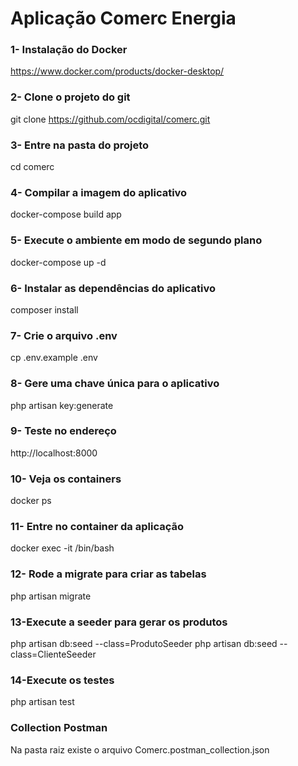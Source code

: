 
# Aplicação Comerc Energia

### 1- Instalação do Docker
https://www.docker.com/products/docker-desktop/

### 2- Clone o projeto do git 
git clone https://github.com/ocdigital/comerc.git

### 3- Entre na pasta do projeto 
cd comerc  

### 4- Compilar a imagem do aplicativo
docker-compose build app

### 5- Execute o ambiente em modo de segundo plano
docker-compose up -d

### 6- Instalar as dependências do aplicativo
composer install

### 7- Crie o arquivo .env
cp .env.example .env

### 8- Gere uma chave única para o aplicativo
php artisan key:generate
	
### 9- Teste no endereço
http://localhost:8000

### 10- Veja os containers
docker ps

### 11- Entre no container da aplicação
docker exec -it <nome> /bin/bash

### 12- Rode a migrate para criar as tabelas
php artisan migrate

### 13-Execute a seeder para gerar os produtos
php artisan db:seed --class=ProdutoSeeder
php artisan db:seed --class=ClienteSeeder

### 14-Execute os testes
php artisan test

### Collection Postman
Na pasta raiz existe o arquivo Comerc.postman_collection.json
